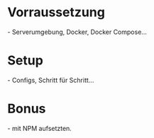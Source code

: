 <h1> Vorraussetzung </h1>
- Serverumgebung, Docker, Docker Compose...

<h1> Setup </h1>
- Configs, Schritt für Schritt...

<h1> Bonus </h1>
- mit NPM aufsetzten.
